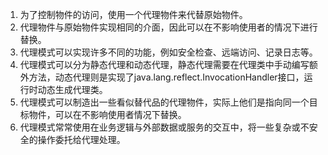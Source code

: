 

1. 为了控制物件的访问，使用一个代理物件来代替原始物件。
2. 代理物件与原始物件实现相同的介面，因此可以在不影响使用者的情况下进行替换。
3. 代理模式可以实现许多不同的功能，例如安全检查、远端访问、记录日志等。
4. 代理模式可以分为静态代理和动态代理，静态代理需要在代理类中手动编写额外方法，动态代理则是实现了java.lang.reflect.InvocationHandler接口，运行时动态生成代理类。
5. 代理模式可以制造出一些看似替代品的代理物件，实际上他们是指向同一个目标物件，可以在不影响使用者情况下替换。
6. 代理模式常常使用在业务逻辑与外部数据或服务的交互中，将一些复杂或不安全的操作委托给代理处理。